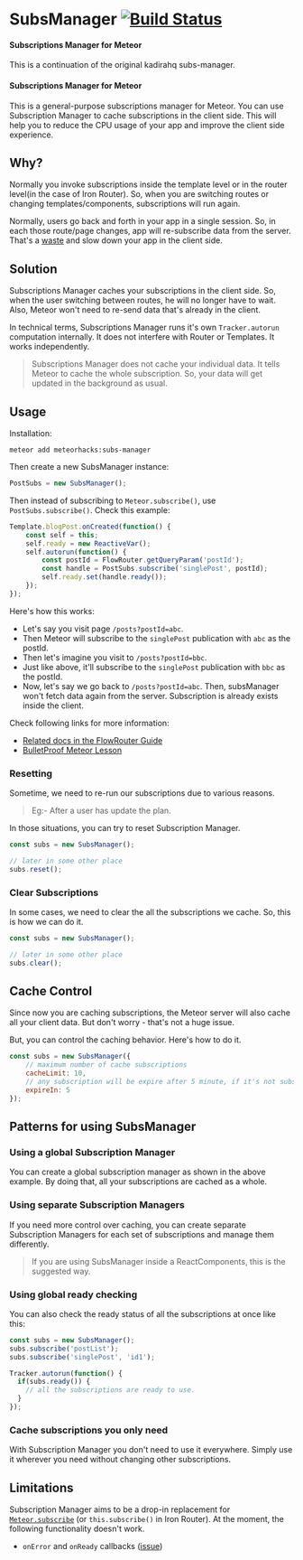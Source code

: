 # SubsManager [![Build Status](https://travis-ci.org/thetcr/subs-manager.svg?branch=master)](https://travis-ci.org/kadirahq/subs-manager)

####  Subscriptions Manager for Meteor
This is a continuation of the original kadirahq subs-manager.

####  Subscriptions Manager for Meteor

This is a general-purpose subscriptions manager for Meteor. You can use Subscription Manager to cache subscriptions in the client side. This will help you to reduce the CPU usage of your app and improve the client side experience.

## Why?

Normally you invoke subscriptions inside the template level or in the router level(in the case of Iron Router). So, when you are switching routes or changing templates/components, subscriptions will run again.

Normally, users go back and forth in your app in a single session. So, in each those route/page changes, app will re-subscribe data from the server. That's a [waste](https://kadira.io/academy/reduce-bandwidth-and-cpu-waste/) and slow down your app in the client side.

## Solution

Subscriptions Manager caches your subscriptions in the client side. So, when the user switching between routes, he will no longer have to wait. Also, Meteor won't need to re-send data that's already in the client.

In technical terms, Subscriptions Manager runs it's own `Tracker.autorun` computation internally. It does not interfere with Router or Templates. It works independently.

> Subscriptions Manager does not cache your individual data. It tells Meteor to cache the whole subscription. So, your data will get updated in the background as usual.

## Usage

Installation:

~~~
meteor add meteorhacks:subs-manager
~~~

Then create a new SubsManager instance:

~~~js
PostSubs = new SubsManager();
~~~

Then instead of subscribing to `Meteor.subscribe()`, use `PostSubs.subscribe()`. Check this example:

~~~js
Template.blogPost.onCreated(function() {
    const self = this;
    self.ready = new ReactiveVar();
    self.autorun(function() {
        const postId = FlowRouter.getQueryParam('postId');
        const handle = PostSubs.subscribe('singlePost', postId);
        self.ready.set(handle.ready());
    });
});
~~~

Here's how this works:

* Let's say you visit page `/posts?postId=abc`.
* Then Meteor will subscribe to the `singlePost` publication with `abc` as the postId.
* Then let's imagine you visit to `/posts?postId=bbc`.
* Just like above, it'll subscribe to the `singlePost` publication with `bbc` as the postId.
* Now, let's say we go back to `/posts?postId=abc`. Then, subsManager won't fetch data again from the server. Subscription is already exists inside the client.

Check following links for more information:

* [Related docs in the FlowRouter Guide](https://kadira.io/academy/meteor-routing-guide/content/subscriptions-and-data-management/using-subs-manager)
* [BulletProof Meteor Lesson](https://bulletproofmeteor.com/basics/subscription-caching)

### Resetting

Sometime, we need to re-run our subscriptions due to various reasons.

> Eg:- After a user has update the plan.

In those situations, you can try to reset Subscription Manager.

~~~js
const subs = new SubsManager();

// later in some other place
subs.reset();
~~~

### Clear Subscriptions

In some cases, we need to clear the all the subscriptions we cache. So, this is how we can do it.

~~~js
const subs = new SubsManager();

// later in some other place
subs.clear();
~~~

## Cache Control

Since now you are caching subscriptions, the Meteor server will also cache all your client data. But don't worry - that's not a huge issue.

But, you can control the caching behavior. Here's how to do it.

~~~js
const subs = new SubsManager({
    // maximum number of cache subscriptions
    cacheLimit: 10,
    // any subscription will be expire after 5 minute, if it's not subscribed again
    expireIn: 5
});
~~~

## Patterns for using SubsManager

### Using a global Subscription Manager

You can create a global subscription manager as shown in the above example. By doing that, all your subscriptions are cached as a whole.

### Using separate Subscription Managers

If you need more control over caching, you can create separate Subscription Managers for each set of subscriptions and manage them differently. 

> If you are using SubsManager inside a ReactComponents, this is the suggested way.

### Using global ready checking

You can also check the ready status of all the subscriptions at once like this:

~~~js
const subs = new SubsManager();
subs.subscribe('postList');
subs.subscribe('singlePost', 'id1');

Tracker.autorun(function() {
  if(subs.ready()) {
    // all the subscriptions are ready to use.
  }
});
~~~

### Cache subscriptions you only need

With Subscription Manager you don't need to use it everywhere. Simply use it wherever you need without changing other subscriptions.

## Limitations

Subscription Manager aims to be a drop-in replacement for [`Meteor.subscribe`](http://docs.meteor.com/#meteor_subscribe) (or `this.subscribe()` in Iron Router). At the moment, the following functionality doesn't work.

* `onError` and `onReady` callbacks ([issue](https://github.com/meteorhacks/subs-manager/issues/7))
